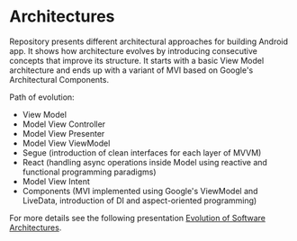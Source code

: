 # Architectures
Repository presents different architectural approaches for building Android app.
It shows how architecture evolves by introducing consecutive concepts that improve its structure.
It starts with a basic View Model architecture and ends up with a variant of MVI based on Google's Architectural Components.

Path of evolution:
* View Model
* Model View Controller
* Model View Presenter
* Model View ViewModel 
* Segue (introduction of clean interfaces for each layer of MVVM)
* React (handling async operations inside Model using reactive and functional programming paradigms)
* Model View Intent
* Components (MVI implemented using Google's ViewModel and LiveData, introduction of DI and aspect-oriented programming)

For more details see the following presentation [Evolution of Software Architectures](https://docs.google.com/presentation/d/19w9n5I4oEKCKRyuhvozCFLpLr_z06-NdOx_L2G9skzg/edit#slide=id.p4).
